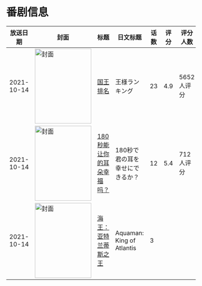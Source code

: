 # 番剧信息

|放送日期|封面|标题|日文标题|话数|评分|评分人数|
|---|---|---|---|---|---|---|
|2021-10-14|<img src="//lain.bgm.tv/pic/cover/c/9a/c1/296109_8GeaM.jpg" alt="封面" style="width:150px;height:200px;object-fit:cover;">|[国王排名](https://bangumi.tv/subject/296109)|王様ランキング|23|4.9|5652人评分|
|2021-10-14|<img src="//lain.bgm.tv/pic/cover/c/dd/75/334495_mR6aC.jpg" alt="封面" style="width:150px;height:200px;object-fit:cover;">|[180秒能让你的耳朵幸福吗？](https://bangumi.tv/subject/334495)|180秒で君の耳を幸せにできるか？|12|5.4|712人评分|
|2021-10-14|<img src="//lain.bgm.tv/pic/cover/c/82/ab/353861_3TTv7.jpg" alt="封面" style="width:150px;height:200px;object-fit:cover;">|[海王：亚特兰蒂斯之王](https://bangumi.tv/subject/353861)|Aquaman: King of Atlantis|3|||

